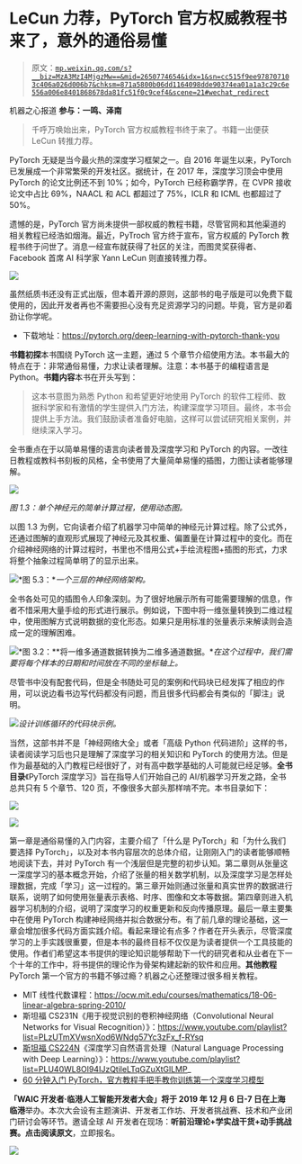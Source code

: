 # LeCun 力荐，PyTorch 官方权威教程书来了，意外的通俗易懂

> 原文：[`mp.weixin.qq.com/s?__biz=MzA3MzI4MjgzMw==&mid=2650774654&idx=1&sn=cc515f9ee978707103c406a026d006b7&chksm=871a5800b06dd1164098dde90374ea01a1a3c29c6e556a006e8401868678da81fc51f0c9cef4&scene=21#wechat_redirect`](http://mp.weixin.qq.com/s?__biz=MzA3MzI4MjgzMw==&mid=2650774654&idx=1&sn=cc515f9ee978707103c406a026d006b7&chksm=871a5800b06dd1164098dde90374ea01a1a3c29c6e556a006e8401868678da81fc51f0c9cef4&scene=21#wechat_redirect)

机器之心报道
**参与：一鸣、泽南**

> 千呼万唤始出来，PyTorch 官方权威教程书终于来了。书籍一出便获 LeCun 转推力荐。

PyTorch 无疑是当今最火热的深度学习框架之一。自 2016 年诞生以来，PyTorch 已发展成一个非常繁荣的开发社区。据统计，在 2017 年，深度学习顶会中使用 PyTorch 的论文比例还不到 10%；如今，PyTorch 已经称霸学界，在 CVPR 接收论文中占比 69%，NAACL 和 ACL 都超过了 75%，ICLR 和 ICML 也都超过了 50%。

遗憾的是，PyTorch 官方尚未提供一部权威的教程书籍，尽管官网和其他渠道的相关教程已经浩如烟海。最近，PyTroch 官方终于宣布，官方权威的 PyTorch 教程书终于问世了。消息一经宣布就获得了社区的关注，而图灵奖获得者、Facebook 首席 AI 科学家 Yann LeCun 则直接转推力荐。

![](img/07d9ad4577f1e80067f8edb9f33cd804.jpg)

虽然纸质书还没有正式出版，但本着开源的原则，这部书的电子版是可以免费下载使用的，因此开发者再也不需要担心没有充足资源学习的问题。毕竟，官方是卯着劲让你学呢。

*   下载地址：https://pytorch.org/deep-learning-with-pytorch-thank-you

**书籍初探**本书围绕 PyTorch 这一主题，通过 5 个章节介绍使用方法。本书最大的特点在于：非常通俗易懂，力求让读者理解。注意：本书基于的编程语言是 Python。**书籍内容**本书在开头写到：

> 这本书意图为熟悉 Python 和希望更好地使用 PyTorch 的软件工程师、数据科学家和有激情的学生提供入门方法，构建深度学习项目。最终，本书会提供上手方法。我们鼓励读者准备好电脑，这样可以尝试研究相关案例，并继续深入学习。

全书重点在于以简单易懂的语言向读者普及深度学习和 PyTorch 的内容。一改往日教程或教科书刻板的风格，全书使用了大量简单易懂的插图，力图让读者能够理解。

![](img/f3897fb18bfe5f4ce42ecbcba58118a3.jpg)

*图 1.3：单个神经元的简单计算过程，使用动态图。*

以图 1.3 为例，它向读者介绍了机器学习中简单的神经元计算过程。除了公式外，还通过图解的直观形式展现了神经元及其权重、偏置量在计算过程中的变化。而在介绍神经网络的计算过程时，书里也不惜用公式+手绘流程图+插图的形式，力求将整个抽象过程简单明了的显示出来。

![](img/fe77e3e29ac0fc76e0fcc62ac816370c.jpg)*图 5.3：**一个三层的神经网络架构。*

全书各处可见的插图令人印象深刻。为了很好地展示所有可能需要理解的信息，作者不惜采用大量手绘的形式进行展示。例如说，下图中将一维张量转换到二维过程中，使用图解方式说明数据的变化形态。如果只是用标准的张量表示来解读则会造成一定的理解困难。

![](img/fcd93a01869921e494f04af97bf4e285.jpg)*图 3.2：**将一维多通道数据转换为二维多通道数据。**在这个过程中，我们需要将每个样本的日期和时间放在不同的坐标轴上。*

尽管书中没有配套代码，但是全书随处可见的案例和代码块已经发挥了相应的作用，可以说边看书边写代码都没有问题，而且很多代码都会有类似的「脚注」说明。

![](img/271db8935fd60c920007a86d33f43e8a.jpg)*设计训练循环的代码块示例。*

当然，这部书并不是「神经网络大全」或者「高级 Python 代码进阶」这样的书，读者阅读学习后也只是理解了深度学习的相关知识和 PyTorch 的使用方法。但是作为最基础的入门教程已经很好了，对有高中数学基础的人可能就已经足够。**全书目录**《PyTorch 深度学习》旨在指导人们开始自己的 AI/机器学习开发之路，全书总共只有 5 个章节、120 页，不像很多大部头那样啃不完。本书目录如下：

![](img/9cd5bfac0694bfa9669b9adfce4e905e.jpg)

![](img/10a682328100ccb3f1bf02546d45949a.jpg)

第一章是通俗易懂的入门内容，主要介绍了「什么是 PyTorch」和「为什么我们要选择 PyTorch」，以及对本书内容层次的总体介绍，让刚刚入门的读者能够顺畅地阅读下去，并对 PyTorch 有一个浅层但是完整的初步认知。第二章则从张量这一深度学习的基本概念开始，介绍了张量的相关数学机制，以及深度学习是怎样处理数据，完成「学习」这一过程的。第三章开始则通过张量和真实世界的数据进行联系，说明了如何使用张量表示表格、时序、图像和文本等数据。第四章则进入机器学习机制的介绍，说明了深度学习的权重更新和反向传播原理。最后一章主要集中在使用 PyTorch 构建神经网络并拟合数据分布。有了前几章的理论基础，这一章会增加很多代码方面实践介绍。看起来理论有点多？作者在开头表示，尽管深度学习的上手实践很重要，但是本书的最终目标不仅仅是为读者提供一个工具技能的使用。作者们希望这本书提供的理论知识能够帮助下一代的研究者和从业者在下一个十年的工作中，将书提供的理论作为骨架构建起新的软件和应用。**其他教程**PyTorch 第一个官方的书籍不够过瘾？机器之心还整理过很多相关教程。

*   MIT 线性代数课程：https://ocw.mit.edu/courses/mathematics/18-06-linear-algebra-spring-2010/
*   斯坦福 CS231N《用于视觉识别的卷积神经网络（Convolutional Neural Networks for Visual Recognition）》：https://www.youtube.com/playlist?list=PLzUTmXVwsnXod6WNdg57Yc3zFx_f-RYsq
*   [斯坦福 CS224N](http://mp.weixin.qq.com/s?__biz=MzA3MzI4MjgzMw==&mid=2650758563&idx=3&sn=91db157f614f29b1d5bbcfcd94c7da34&chksm=871a99ddb06d10cbfedf8d01c4413d189772bcfb479d41bbf4576274be4534891a52616b500b&scene=21#wechat_redirect)《深度学习自然语言处理（Natural Language Processing with Deep Learning）》：https://www.youtube.com/playlist?list=PLU40WL8Ol94IJzQtileLTqGZuXtGlLMP_
*   [60 分钟入门 PyTorch，官方教程手把手教你训练第一个深度学习模型](https://mp.weixin.qq.com/s?__biz=MzA3MzI4MjgzMw==&mid=2650771841&idx=4&sn=26d1bfb8980ec6e32b5ef3ecf316ce89&scene=21#wechat_redirect)

**「WAIC 开发者·临港人工智能开发者大会」**将于 **2019 年 12 月 6 日-7 日**在**上海临港**举办。本次大会设有主题演讲、开发者工作坊、开发者挑战赛、技术和产业闭门研讨会等环节。邀请全球 AI 开发者在现场：**听前沿理论+学实战干货+动手挑战赛。**点击**阅读原文**，立即报名。

![](http://mp.weixin.qq.com/s?__biz=MzA3MzI4MjgzMw==&mid=2650774446&idx=5&sn=e02d482dff130fee729ff41a597d2d29&chksm=871a5fd0b06dd6c66c9ab79dfe0ded1214f4f39fc8d29024b93086f09c86356c6e1546885cc8&scene=21#wechat_redirect)